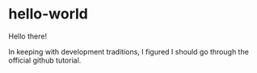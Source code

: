 # hello-world

Hello there!

In keeping with development traditions, I figured I should go through the official github tutorial.
